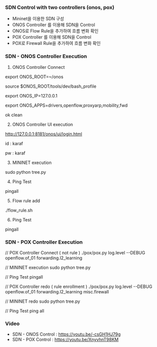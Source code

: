 ### SDN Control with two controllers (onos, pox)

* Mininet을 이용한 SDN 구성
* ONOS Controller 를 이용해 SDN을 Control 
* ONOS로 Flow Rule을 추가하여 흐름 변화 확인
* POX Controller 를 이용해 SDN을 Control
* POX로 Firewall Rule을 추가하여 흐름 변화 확인

### SDN - ONOS Controller Execution

1. ONOS Controller Connect

export ONOS_ROOT=~/onos

source $ONOS_ROOT/tools/dev/bash_profile

export ONOS_IP=127.0.0.1

export ONOS_APPS=drivers,openflow,proxyarp,mobility,fwd

ok clean


2. ONOS Controller UI execution

http://127.0.0.1:8181/onos/ui/login.html

id : karaf

pw : karaf


3. MININET execution

sudo python tree.py


4. Ping Test

pingall


5. Flow rule add

./flow_rule.sh


6. Ping Test

pingall


### SDN - POX Controller Execution

// POX Controller Connect ( not rule )
./pox/pox.py log.level --DEBUG openflow.of_01 
forwarding.l2_learning

// MININET execution
sudo python tree.py

// Ping Test
pingall

// POX Controller redo ( rule enrollment )
./pox/pox.py log.level --DEBUG openflow.of_01 
forwarding.l2_learning misc.firewall

// MININET redo
sudo python tree.py

// Ping Test
ping all

### Video
* SDN - ONOS Control : https://youtu.be/-csGH1HJ79g
* SDN - POX Control : https://youtu.be/XnyvhnT98KM









